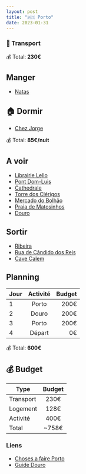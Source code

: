 ```yaml
---
layout: post
title: "🇵🇹 Porto"
date: 2023-01-31
---
```


### 🚙 Transport

💰 Total: **230€**

## Manger

- [Natas](https://goo.gl/maps/WApPaLrvyW9kb2cV9)

## 🏠 Dormir

- [Chez Jorge](https://goo.gl/maps/53xtLV7MjqVsHNRU8)

💰 Total: **85€/nuit**

## A voir

- [Librairie Lello](https://goo.gl/maps/hRwbVTvRS4ET4UGM6)
- [Pont Dom-Luis](https://goo.gl/maps/kTtS1VStdpjsCACBA)
- [Cathedrale](https://goo.gl/maps/NDZqEZR7G8RtmrTX7)
- [Torre dos Clérigos](https://goo.gl/maps/AjK1DFjEuLM6m4Ey9)
- [Mercado do Bolhão](https://goo.gl/maps/19mkgMvHAu5Tjfk29)
- [Praia de Matosinhos](https://goo.gl/maps/ugYczQyoPBYHwNBf9)
- [Douro](https://www.getyourguide.fr/porto-l151/une-journee-dans-la-vallee-du-douro-avec-degustation-t73660)

## Sortir

- [Ribeira](https://goo.gl/maps/yBp1pKe3wj7KE74AA)
- [Rua de Cândido dos Reis](https://goo.gl/maps/Zfk54iVdXGSBQ1zk7)
- [Cave Calem](https://goo.gl/maps/MNqLk4gPwzubkYBy8)

## Planning

| Jour   |      Activité      |  Budget |
|----------|:-------------:|------:|
| 1 |  Porto | 200€ |
| 2 |  Douro | 200€ |
| 3 |  Porto | 200€ |
| 4 |  Départ | 0€ |

💰 Total: **600€**

## 💰 Budget

| Type   |      Budget      |
|----------|:-------------:|
| Transport | 230€ |
| Logement | 128€ |
| Activité | 400€ |
| Total |  ~758€  |

### Liens

- [Choses a faire Porto](https://www.viree-malin.fr/guide-porto-weekend-visite-bons-tuyaux/)
- [Guide Douro](https://www.viree-malin.fr/visiter-vallee-du-douro-depuis-porto/)
